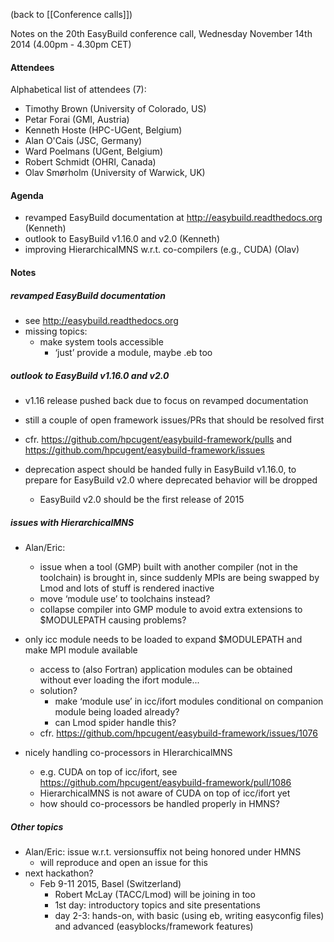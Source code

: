 (back to [[Conference calls]])

Notes on the 20th EasyBuild conference call, Wednesday November 14th 2014 (4.00pm - 4.30pm CET)

#### Attendees

Alphabetical list of attendees (7):

* Timothy Brown (University of Colorado, US)
* Petar Forai (GMI, Austria)
* Kenneth Hoste (HPC-UGent, Belgium)
* Alan O'Cais (JSC, Germany)
* Ward Poelmans (UGent, Belgium)
* Robert Schmidt (OHRI, Canada)
* Olav Smørholm (University of Warwick, UK)

#### Agenda

* revamped EasyBuild documentation at http://easybuild.readthedocs.org (Kenneth)
* outlook to EasyBuild v1.16.0 and v2.0 (Kenneth)
* improving HierarchicalMNS w.r.t. co-compilers (e.g., CUDA) (Olav)

#### Notes

##### revamped EasyBuild documentation

* see http://easybuild.readthedocs.org
* missing topics:
     * make system tools accessible
          * ‘just’ provide a module, maybe .eb too

##### outlook to EasyBuild v1.16.0 and v2.0

* v1.16 release pushed back due to focus on revamped documentation
* still a couple of open framework issues/PRs that should be resolved first
* cfr. https://github.com/hpcugent/easybuild-framework/pulls and https://github.com/hpcugent/easybuild-framework/issues

* deprecation aspect should be handed fully in EasyBuild v1.16.0, to prepare for EasyBuild v2.0 where deprecated behavior will be dropped
     * EasyBuild v2.0 should be the first release of 2015

##### issues with HierarchicalMNS

* Alan/Eric:
     * issue when a tool (GMP) built with another compiler (not in the toolchain) is brought in, since suddenly MPIs are being swapped by Lmod and lots of stuff is rendered inactive
     * move ‘module use’ to toolchains instead?
     * collapse compiler into GMP module to avoid extra extensions to $MODULEPATH causing problems?

* only icc module needs to be loaded to expand $MODULEPATH and make MPI module available
     * access to (also Fortran) application modules can be obtained without ever loading the ifort module...
     * solution?
          * make ‘module use’ in icc/ifort modules conditional on companion module being loaded already?
          * can Lmod spider handle this?
     * cfr. https://github.com/hpcugent/easybuild-framework/issues/1076

* nicely handling co-processors in HIerarchicalMNS
     * e.g. CUDA on top of icc/ifort, see https://github.com/hpcugent/easybuild-framework/pull/1086
     * HierarchicalMNS is not aware of CUDA on top of icc/ifort yet
     * how should co-processors be handled properly in HMNS?

##### Other topics

* Alan/Eric: issue w.r.t. versionsuffix not being honored under HMNS
     * will reproduce and open an issue for this
* next hackathon?
     * Feb 9-11 2015, Basel (Switzerland)
          * Robert McLay (TACC/Lmod) will be joining in too
          * 1st day: introductory topics and site presentations
          * day 2-3: hands-on, with basic (using eb, writing easyconfig files) and advanced (easyblocks/framework features)